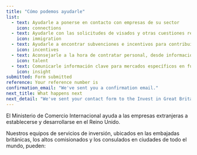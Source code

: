 ```yaml
---
title: "Cómo podemos ayudarle"
list: 
  - text: Ayudarle a ponerse en contacto con empresas de su sector
    icon: connections
  - text: Ayudarle con las solicitudes de visados y otras cuestiones relacionadas con la inmigración
    icon: immigration
  - text: Ayudarle a encontrar subvenciones e incentivos para contribuir al crecimiento de su empresa
    icon: incentives
  - text: Aconsejarle a la hora de contratar personal, desde información acerca de salarios
    icon: talent
  - text: Comunicarle información clave para mercados específicos en función de sus necesidades
    icon: insight
submitted: Form submitted
reference: Your reference number is
confirmation_email: "We've sent you a confirmation email."
next_title: What happens next
next_detail: "We've sent your contact form to the Invest in Great Britain agents. They will be in touch soon."
---
```

El Ministerio de Comercio Internacional ayuda a las empresas extranjeras a establecerse y desarrollarse en el Reino Unido. 

Nuestros equipos de servicios de inversión, ubicados en las embajadas británicas, los altos comisionados y los consulados en ciudades de todo el mundo, pueden:

